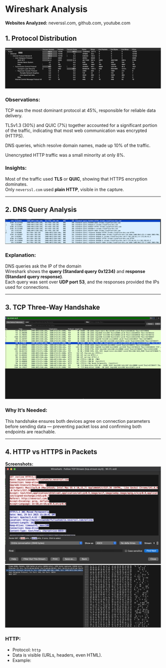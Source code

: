 # Wireshark Analysis

**Websites Analyzed:** neverssl.com, github.com, youtube.com  


## 1. Protocol Distribution

 ![HTTP Screenshot](./screenshots/protocol-hierarchy.png)
### Observations:
TCP was the most dominant protocol at 45%, responsible for reliable data delivery.

TLSv1.3 (30%) and QUIC (7%) together accounted for a significant portion of the traffic, indicating that most web communication was encrypted (HTTPS).

DNS queries, which resolve domain names, made up 10% of the traffic.

Unencrypted HTTP traffic was a small minority at only 8%.

### Insights:
Most of the traffic used **TLS** or **QUIC**, showing that HTTPS encryption dominates.  
Only `neverssl.com` used **plain HTTP**, visible in the capture.

---

## 2. DNS Query Analysis

 ![HTTP Screenshot](./screenshots/dns-queries.png)


###  Explanation:
DNS queries ask the IP of the domain  
Wireshark shows the **query (Standard query 0x1234)** and **response (Standard query response)**.  
Each query was sent over **UDP port 53**, and the responses provided the IPs used for connections.

---

## 3. TCP Three-Way Handshake

 ![HTTP Screenshot](./screenshots/tcp-handshake.png)



###  Why It’s Needed:
This handshake ensures both devices agree on connection parameters before sending data — preventing packet loss and confirming both endpoints are reachable.

---

## 4. HTTP vs HTTPS in Packets

**Screenshots:**
 ![HTTP Screenshot](./screenshots/http-plaintext.png)
 ![HTTP Screenshot](./screenshots/https-encrypted.png)

### HTTP:
- Protocol: `http`
- Data is visible (URLs, headers, even HTML).
- Example:  
